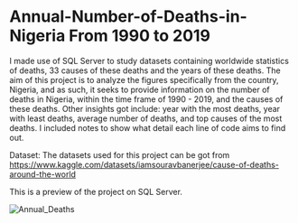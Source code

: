 # Annual-Number-of-Deaths-in-Nigeria From 1990 to 2019
I made use of SQL Server to study datasets containing worldwide statistics of deaths, 33 causes of these deaths and the years of these deaths. The aim of this project is to analyze the figures specifically from the country, Nigeria, and as such, it seeks to provide information on the number of deaths in Nigeria, within the time frame of 1990 - 2019, and the causes of these deaths. Other insights got include: year with the most deaths, year with least deaths, average number of deaths, and top causes of the most deaths.  I included notes to show what detail each line of code aims to find out.

Dataset:
The datasets used for this project can be got from https://www.kaggle.com/datasets/iamsouravbanerjee/cause-of-deaths-around-the-world

This is a preview of the project on SQL Server.

![Annual_Deaths](https://user-images.githubusercontent.com/124494476/233850928-98470ea1-a6ca-4645-8d48-b7e5e2a158c8.PNG)
